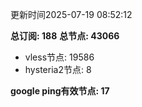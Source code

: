 更新时间2025-07-19 08:52:12

**总订阅: 188**
**总节点: 43066**
- vless节点: 19586
- hysteria2节点: 8

**google ping有效节点: 17**
